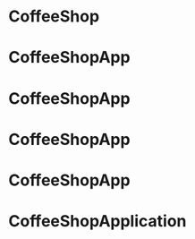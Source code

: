 # CoffeeShop
# CoffeeShopApp
# CoffeeShopApp
# CoffeeShopApp
# CoffeeShopApp
# CoffeeShopApplication
